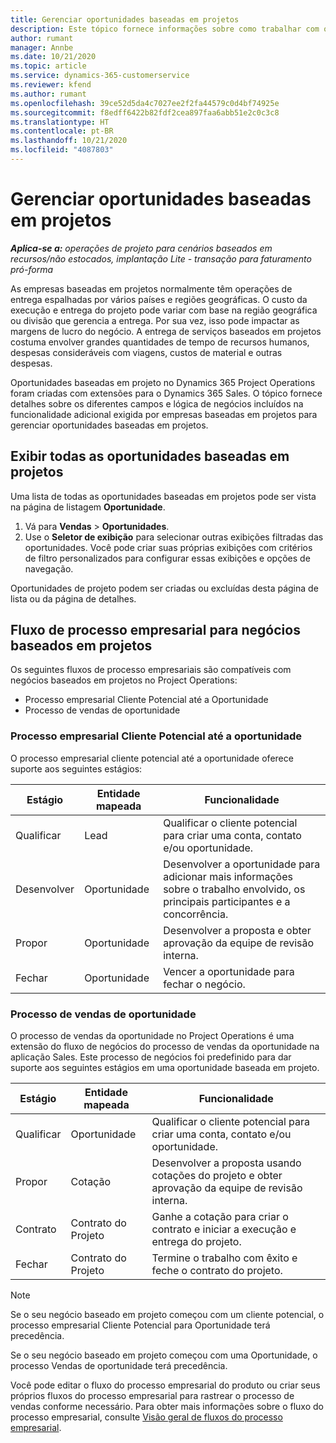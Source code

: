 ```yaml
---
title: Gerenciar oportunidades baseadas em projetos
description: Este tópico fornece informações sobre como trabalhar com oportunidades relacionadas a projetos.
author: rumant
manager: Annbe
ms.date: 10/21/2020
ms.topic: article
ms.service: dynamics-365-customerservice
ms.reviewer: kfend
ms.author: rumant
ms.openlocfilehash: 39ce52d5da4c7027ee2f2fa44579c0d4bf74925e
ms.sourcegitcommit: f8edff6422b82fdf2cea897faa6abb51e2c0c3c8
ms.translationtype: HT
ms.contentlocale: pt-BR
ms.lasthandoff: 10/21/2020
ms.locfileid: "4087803"
---
```

# <a name="manage-project-based-opportunities"></a>Gerenciar oportunidades baseadas em projetos

_**Aplica-se a:** operações de projeto para cenários baseados em recursos/não estocados, implantação Lite - transação para faturamento pró-forma_

As empresas baseadas em projetos normalmente têm operações de entrega espalhadas por vários países e regiões geográficas. O custo da execução e entrega do projeto pode variar com base na região geográfica ou divisão que gerencia a entrega. Por sua vez, isso pode impactar as margens de lucro do negócio. A entrega de serviços baseados em projetos costuma envolver grandes quantidades de tempo de recursos humanos, despesas consideráveis com viagens, custos de material e outras despesas.

Oportunidades baseadas em projeto no Dynamics 365 Project Operations foram criadas com extensões para o Dynamics 365 Sales. O tópico fornece detalhes sobre os diferentes campos e lógica de negócios incluídos na funcionalidade adicional exigida por empresas baseadas em projetos para gerenciar oportunidades baseadas em projetos.

## <a name="view-all-project-based-opportunities"></a>Exibir todas as oportunidades baseadas em projetos

Uma lista de todas as oportunidades baseadas em projetos pode ser vista na página de listagem **Oportunidade**. 

1. Vá para **Vendas** > **Oportunidades**.
2. Use o **Seletor de exibição** para selecionar outras exibições filtradas das oportunidades. Você pode criar suas próprias exibições com critérios de filtro personalizados para configurar essas exibições e opções de navegação.

Oportunidades de projeto podem ser criadas ou excluídas desta página de lista ou da página de detalhes.

## <a name="business-process-flow-for-project-based-deals"></a>Fluxo de processo empresarial para negócios baseados em projetos

Os seguintes fluxos de processo empresariais são compatíveis com negócios baseados em projetos no Project Operations:

- Processo empresarial Cliente Potencial até a Oportunidade
- Processo de vendas de oportunidade

### <a name="lead-to-opportunity-business-process"></a>Processo empresarial Cliente Potencial até a oportunidade 
O processo empresarial cliente potencial até a oportunidade oferece suporte aos seguintes estágios:

| Estágio | Entidade mapeada | Funcionalidade |
| --- | --- | --- |
| Qualificar | Lead | Qualificar o cliente potencial para criar uma conta, contato e/ou oportunidade. |
| Desenvolver | Oportunidade | Desenvolver a oportunidade para adicionar mais informações sobre o trabalho envolvido, os principais participantes e a concorrência. |
| Propor | Oportunidade | Desenvolver a proposta e obter aprovação da equipe de revisão interna. |
| Fechar | Oportunidade | Vencer a oportunidade para fechar o negócio. |

### <a name="opportunity-sales-process"></a>Processo de vendas de oportunidade
O processo de vendas da oportunidade no Project Operations é uma extensão do fluxo de negócios do processo de vendas da oportunidade na aplicação Sales. Este processo de negócios foi predefinido para dar suporte aos seguintes estágios em uma oportunidade baseada em projeto.

| Estágio | Entidade mapeada | Funcionalidade |
| --- | --- | --- |
| Qualificar | Oportunidade | Qualificar o cliente potencial para criar uma conta, contato e/ou oportunidade. |
| Propor | Cotação | Desenvolver a proposta usando cotações do projeto e obter aprovação da equipe de revisão interna. |
| Contrato | Contrato do Projeto | Ganhe a cotação para criar o contrato e iniciar a execução e entrega do projeto. |
| Fechar | Contrato do Projeto | Termine o trabalho com êxito e feche o contrato do projeto. |

> [!NOTE]
> Se o seu negócio baseado em projeto começou com um cliente potencial, o processo empresarial Cliente Potencial para Oportunidade terá precedência.
>
> Se o seu negócio baseado em projeto começou com uma Oportunidade, o processo Vendas de oportunidade terá precedência.

Você pode editar o fluxo do processo empresarial do produto ou criar seus próprios fluxos do processo empresarial para rastrear o processo de vendas conforme necessário. Para obter mais informações sobre o fluxo do processo empresarial, consulte [Visão geral de fluxos do processo empresarial](https://docs.microsoft.com/dynamics365/customerengagement/on-premises/customize/business-process-flows-overview).
